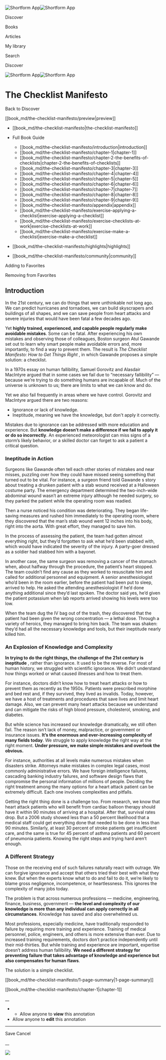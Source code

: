 ![Shortform App](/img/logo.36a2399e.svg)![Shortform App](/img/logo-dark.70c1b072.svg)

Discover

Books

Articles

My library

Search

Discover

![Shortform App](/img/logo.36a2399e.svg)![Shortform App](/img/logo-dark.70c1b072.svg)

# The Checklist Manifesto

Back to Discover

[[book_md/the-checklist-manifesto/preview|preview]]

  * [[book_md/the-checklist-manifesto|the-checklist-manifesto]]
  * Full Book Guide

    * [[book_md/the-checklist-manifesto/introduction|introduction]]
    * [[book_md/the-checklist-manifesto/chapter-1|chapter-1]]
    * [[book_md/the-checklist-manifesto/chapter-2-the-benefits-of-checklists|chapter-2-the-benefits-of-checklists]]
    * [[book_md/the-checklist-manifesto/chapter-3|chapter-3]]
    * [[book_md/the-checklist-manifesto/chapter-4|chapter-4]]
    * [[book_md/the-checklist-manifesto/chapter-5|chapter-5]]
    * [[book_md/the-checklist-manifesto/chapter-6|chapter-6]]
    * [[book_md/the-checklist-manifesto/chapter-7|chapter-7]]
    * [[book_md/the-checklist-manifesto/chapter-8|chapter-8]]
    * [[book_md/the-checklist-manifesto/chapter-9|chapter-9]]
    * [[book_md/the-checklist-manifesto/appendix|appendix]]
    * [[book_md/the-checklist-manifesto/exercise-applying-a-checklist|exercise-applying-a-checklist]]
    * [[book_md/the-checklist-manifesto/exercise-checklists-at-work|exercise-checklists-at-work]]
    * [[book_md/the-checklist-manifesto/exercise-make-a-checklist|exercise-make-a-checklist]]
  * [[book_md/the-checklist-manifesto/highlights|highlights]]
  * [[book_md/the-checklist-manifesto/community|community]]



Adding to Favorites 

Removing from Favorites 

## Introduction

In the 21st century, we can do things that were unthinkable not long ago. We can predict hurricanes and tornadoes, we can build skyscrapers and buildings of all shapes, and we can save people from heart attacks and severe injuries that would have been fatal a few decades ago.

Yet **highly trained, experienced, and capable people regularly make avoidable mistakes**. Some can be fatal. After experiencing his own mistakes and observing those of colleagues, Boston surgeon Atul Gawande set out to learn why smart people make avoidable errors and, more importantly, to find a way to prevent them. The result is _The Checklist Manifesto: How to Get Things Right_ , in which Gawande proposes a simple solution: a checklist.

In a 1970s essay on human fallibility, Samuel Gorovitz and Alasdair MacIntyre argued that in some cases we fail due to “necessary fallibility” — because we’re trying to do something humans are incapable of. Much of the universe is unknown to us; there are limits to what we can know and do.

Yet we also fail frequently in areas where we have control. Gorovitz and MacIntyre argued there are two reasons:

  * Ignorance or lack of knowledge.
  * Ineptitude, meaning we have the knowledge, but don't apply it correctly.



Mistakes due to ignorance can be addressed with more education and experience. But **knowledge doesn’t make a difference if we fail to apply it or do so incorrectly**. An experienced meteorologist can miss signs of a storm’s likely behavior, or a skilled doctor can forget to ask a patient a critical question.

### Ineptitude in Action

Surgeons like Gawande often tell each other stories of mistakes and near misses, puzzling over how they could have missed seeing something that turned out to be vital. For instance, a surgeon friend told Gawande s story about treating a drunken patient with a stab wound received at a Halloween costume party. The emergency department determined the two-inch-wide abdominal wound wasn’t an extreme injury although he needed surgery, so they parked the patient while the operating room was readied.

Then a nurse noticed his condition was deteriorating. They began life-saving measures and rushed him immediately to the operating room, where they discovered that the man’s stab wound went 12 inches into his body, right into the aorta. With great effort, they managed to save him.

In the process of assessing the patient, the team had gotten almost everything right, but they’d forgotten to ask what he’d been stabbed with, which would have indicated the severity of the injury. A party-goer dressed as a soldier had stabbed him with a bayonet.

In another case, the same surgeon was removing a cancer of the stomach when, about halfway through the procedure, the patient’s heart stopped. The team couldn’t find any cause as they worked to resuscitate him and called for additional personnel and equipment. A senior anesthesiologist who’d been in the room earlier, before the patient had been put to sleep, arrived to help. He asked the attending anesthesiologist if he’d done anything additional since they’d last spoken. The doctor said yes, he’d given the patient potassium when lab reports arrived showing his levels were too low.

When the team dug the IV bag out of the trash, they discovered that the patient had been given the wrong concentration — a lethal dose. Through a variety of heroics, they managed to bring him back. The team was shaken: they’d had all the necessary knowledge and tools, but their ineptitude nearly killed him.

### An Explosion of Knowledge and Complexity

**In trying to do the right things, the challenge of the 21st century is ineptitude** , rather than ignorance. It used to be the reverse. For most of human history, we struggled with scientific ignorance. We didn’t understand how things worked or what caused illnesses and how to treat them.

For instance, doctors didn’t know how to treat heart attacks or how to prevent them as recently as the 1950s. Patients were prescribed morphine and bed rest and, if they survived, they lived as invalids. Today, however, we have a host of treatments and procedures that save lives and limit heart damage. Also, we can prevent many heart attacks because we understand and can mitigate the risks of high blood pressure, cholesterol, smoking, and diabetes.

But while science has increased our knowledge dramatically, we still often fail. The reason isn’t lack of money, malpractice, or government or insurance issues. **It’s the enormous and ever-increasing complexity of many fields today**. We struggle to apply knowledge the right way at the right moment. **Under pressure, we make simple mistakes and overlook the obvious.**

For instance, authorities at all levels make numerous mistakes when disasters strike. Attorneys make mistakes in complex legal cases, most commonly administrative errors. We have foreign intelligence failures, cascading banking industry failures, and software design flaws that compromise the personal information of millions of people. Deciding the right treatment among the many options for a heart attack patient can be extremely difficult. Each one involves complexities and pitfalls.

Getting the right thing done is a challenge too. From research, we know that heart attack patients who will benefit from cardiac balloon therapy should have it within 90 minutes of arriving at a hospital. After that, survival rates drop. But a 2006 study showed less than a 50 percent likelihood that a medical staff could get everything done that needed to be done in less than 90 minutes. Similarly, at least 30 percent of stroke patients get insufficient care, and the same is true for 45 percent of asthma patients and 60 percent of pneumonia patients. Knowing the right steps and trying hard aren’t enough.

### A Different Strategy

Those on the receiving end of such failures naturally react with outrage. We can forgive ignorance and accept that others tried their best with what they knew. But when the experts know what to do and fail to do it, we’re likely to blame gross negligence, incompetence, or heartlessness. This ignores the complexity of many jobs today.

The problem is that across numerous professions — medicine, engineering, finance, business, government — **the level and complexity of our knowledge is more than any individual can apply correctly in all circumstances**. Knowledge has saved and also overwhelmed us.

Most professions, especially medicine, have traditionally responded to failure by requiring more training and experience. Training of medical personnel, police, engineers, and others is more extensive than ever. Due to increased training requirements, doctors don’t practice independently until their mid-thirties. But while training and experience are important, expertise doesn’t address human fallibility. **We need a different strategy for preventing failure that takes advantage of knowledge and experience but also compensates for human flaws**.

The solution is a simple checklist.

[[book_md/the-checklist-manifesto/1-page-summary|1-page-summary]]

[[book_md/the-checklist-manifesto/chapter-1|chapter-1]]

__

  *   * Allow anyone to **view** this annotation
  * Allow anyone to **edit** this annotation



* * *

Save Cancel

__




![](https://bat.bing.com/action/0?ti=56018282&Ver=2&mid=fbfc9f0a-df6e-4c78-a326-24afcca4bd41&sid=1711133063fa11eebdec89a8b8ae3bbc&vid=171147a063fa11eea7440fcfeb230d96&vids=0&msclkid=N&pi=0&lg=en-US&sw=800&sh=600&sc=24&nwd=1&tl=Shortform%20%7C%20The%20Checklist%20Manifesto&p=https%3A%2F%2Fwww.shortform.com%2Fapp%2Fbook%2Fthe-checklist-manifesto%2Fintroduction&r=&lt=426&evt=pageLoad&sv=1&rn=270898)
